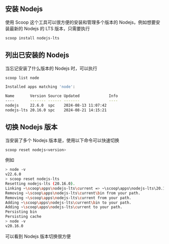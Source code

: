 ## 安装 Nodejs
使用 Scoop 这个工具可以很方便的安装和管理多个版本的 Nodejs，例如想要安装最新的 Nodejs 的 LTS 版本，只需要执行
```bash
scoop install nodejs-lts
```
## 列出已安装的 Nodejs
当忘记安装了什么版本的 Nodejs 时，可以执行
```bash
scoop list node

Installed apps matching 'node':

Name       Version Source Updated             Info
----       ------- ------ -------             ----
nodejs     22.6.0  spc    2024-08-13 11:07:42
nodejs-lts 20.16.0 spc    2024-08-21 14:15:21
```
## 切换 Nodejs 版本
当安装了多个 Nodejs 版本是，使用以下命令可以快速切换
```bash
scoop reset nodejs<version>
```
例如
```bash
> node -v
v22.6.0
> scoop reset nodejs-lts
Resetting nodejs-lts (20.16.0).
Linking ~\scoop\apps\nodejs-lts\current => ~\scoop\apps\nodejs-lts\20.16.0
Removing ~\scoop\apps\nodejs-lts\current\bin from your path.
Removing ~\scoop\apps\nodejs-lts\current from your path.
Adding ~\scoop\apps\nodejs-lts\current\bin to your path.
Adding ~\scoop\apps\nodejs-lts\current to your path.
Persisting bin
Persisting cache
> node -v
v20.16.0
```
可以看到 Nodejs 版本切换很方便